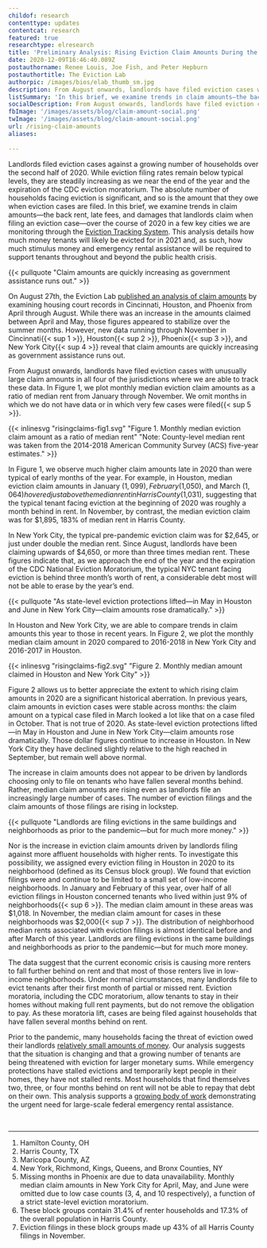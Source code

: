 ```yaml
---
childof: research
contenttype: updates
contentcat: research
featured: true
researchtype: elresearch
title: 'Preliminary Analysis: Rising Eviction Claim Amounts During the COVID-19 Pandemic'
date: 2020-12-09T16:46:40.089Z
postauthorname: Renee Louis, Joe Fish, and Peter Hepburn
postauthortitle: The Eviction Lab
authorpic: /images/bios/elab_thumb_sm.jpg
description: From August onwards, landlords have filed eviction cases with unusually large claim amounts.
listSummary: 'In this brief, we examine trends in claim amounts—the back rent, late fees, and damages that landlords claim when filing an eviction case—over the course of 2020 in a few key cities we are monitoring through the Eviction Tracking System.' 
socialDescription: From August onwards, landlords have filed eviction cases with unusually large claim amounts.
fbImage: '/images/assets/blog/claim-amount-social.png'
twImage: '/images/assets/blog/claim-amount-social.png'
url: /rising-claim-amounts
aliases:
  
---
```

Landlords filed eviction cases against a growing number of households over the second half of 2020. While eviction filing rates remain below typical levels, they are steadily increasing as we near the end of the year and the expiration of the CDC eviction moratorium. The absolute number of households facing eviction is significant, and so is the amount that they owe when eviction cases are filed. In this brief, we examine trends in claim amounts—the back rent, late fees, and damages that landlords claim when filing an eviction case—over the course of 2020 in a few key cities we are monitoring through the <a href="/eviction-tracking">Eviction Tracking System</a>. This analysis details how much money tenants will likely be evicted for in 2021 and, as such, how much stimulus money and emergency rental assistance will be required to support tenants throughout and beyond the public health crisis.  

{{< pullquote "Claim amounts are quickly increasing as government assistance runs out." >}}

On August 27th, the Eviction Lab <a href="/covid-eviction-claims/">published an analysis of claim amounts</a> by examining housing court records in Cincinnati, Houston, and Phoenix from April through August. While there was an increase in the amounts claimed between April and May, those figures appeared to stabilize over the summer months. However, new data running through November in Cincinnati{{< sup 1 >}}, Houston{{< sup 2 >}}, Phoenix{{< sup 3 >}}, and New York City{{< sup 4 >}} reveal that claim amounts are quickly increasing as government assistance runs out. 

From August onwards, landlords have filed eviction cases with unusually large claim amounts in all four of the jurisdictions where we are able to track these data. In Figure 1, we plot monthly median eviction claim amounts as a ratio of median rent from January through November. We omit months in which we do not have data or in which very few cases were filed{{< sup 5 >}}. 


{{< inlinesvg "risingclaims-fig1.svg" "Figure 1. Monthly median eviction claim amount as a ratio of median rent" "Note:  County-level median rent was taken from the 2014-2018 American Community Survey (ACS) five-year estimates." >}}

In Figure 1, we observe much higher claim amounts late in 2020 than were typical of early months of the year. For example, in Houston, median eviction claim amounts in January ($1,099), February ($1,050), and March ($1,064) hovered just above the median rent in Harris County ($1,031), suggesting that the typical tenant facing eviction at the beginning of 2020 was roughly a month behind in rent. In November, by contrast, the median eviction claim was for $1,895, 183% of median rent in Harris County. 

In New York City, the typical pre-pandemic eviction claim was for $2,645, or just under double the median rent. Since August, landlords have been claiming upwards of $4,650, or more than three times median rent. These figures indicate that, as we approach the end of the year and the expiration of the CDC National Eviction Moratorium, the typical NYC tenant facing eviction is behind three month’s worth of rent, a considerable debt most will not be able to erase by the year’s end. 

{{< pullquote "As state-level eviction protections lifted—in May in Houston and June in New York City—claim amounts rose dramatically." >}}

In Houston and New York City, we are able to compare trends in claim amounts this year to those in recent years. In Figure 2, we plot the monthly median claim amount in 2020 compared to 2016-2018 in New York City and 2016-2017 in Houston.


{{< inlinesvg "risingclaims-fig2.svg" "Figure 2. Monthly median amount claimed in Houston and New York City" >}}


Figure 2 allows us to better appreciate the extent to which rising claim amounts in 2020 are a significant historical aberration. In previous years, claim amounts in eviction cases were stable across months: the claim amount on a typical case filed in March looked a lot like that on a case filed in October. That is not true of 2020. As state-level eviction protections lifted—in May in Houston and June in New York City—claim amounts rose dramatically. Those dollar figures continue to increase in Houston. In New York City they have declined slightly relative to the high reached in September, but remain well above normal.  

The increase in claim amounts does not appear to be driven by landlords choosing only to file on tenants who have fallen several months behind. Rather, median claim amounts are rising even as landlords file an increasingly large number of cases. The number of eviction filings and the claim amounts of those filings are rising in lockstep.  

{{< pullquote "Landlords are filing evictions in the same buildings and neighborhoods as prior to the pandemic—but for much more money." >}}

Nor is the increase in eviction claim amounts driven by landlords filing against more affluent households with higher rents. To investigate this possibility, we assigned every eviction filing in Houston in 2020 to its neighborhood (defined as its Census block group). We found that eviction filings were and continue to be limited to a small set of low-income neighborhoods. In January and February of this year, over half of all eviction filings in Houston concerned tenants who lived within just 9% of neighborhoods{{< sup 6 >}}. The median claim amount in these areas was $1,018. In November, the median claim amount for cases in these neighborhoods was $2,000{{< sup 7 >}}. The distribution of neighborhood median rents associated with eviction filings is almost identical before and after March of this year. Landlords are filing evictions in the same buildings and neighborhoods as prior to the pandemic—but for much more money.  

The data suggest that the current economic crisis is causing more renters to fall further behind on rent and that most of those renters live in low-income neighborhoods. Under normal circumstances, many landlords file to evict tenants after their first month of partial or missed rent. Eviction moratoria, including the CDC moratorium, allow tenants to stay in their homes without making full rent payments, but do not remove the obligation to pay. As these moratoria lift, cases are being filed against households that have fallen several months behind on rent.

Prior to the pandemic, many households facing the threat of eviction owed their landlords <a href="https://www.nytimes.com/2019/12/12/upshot/eviction-prevention-solutions-government.html" target="_blank">relatively small amounts of money</a>. Our analysis suggests that the situation is changing and that a growing number of tenants are being threatened with eviction for larger monetary sums. While emergency protections have stalled evictions and temporarily kept people in their homes, they have not stalled rents. Most households that find themselves two, three, or four months behind on rent will not be able to repay that debt on their own. This analysis supports a <a href="https://www.philadelphiafed.org/community-development/publications/special-reports/household-rental-debt-during-covid-19" target="_blank">growing body of work</a> demonstrating the urgent need for large-scale federal emergency rental assistance. 

<br>
<hr />

<div class="footnotes">
<ol>
<li>Hamilton County, OH</li>

<li>Harris County, TX</li> 

<li>Maricopa County, AZ</li> 

<li>New York, Richmond, Kings, Queens, and Bronx Counties, NY</li>

<li>Missing months in Phoenix are due to data unavailability. Monthly median claim amounts in New York City for April, May, and June were omitted due to low case counts (3, 4, and 10 respectively), a function of a strict state-level eviction moratorium. </li>

<li>These block groups contain 31.4% of renter households and 17.3% of the overall population in Harris County.</li>

<li> Eviction filings in these block groups made up 43% of all Harris County filings in November.</li>
</ol>
</div>